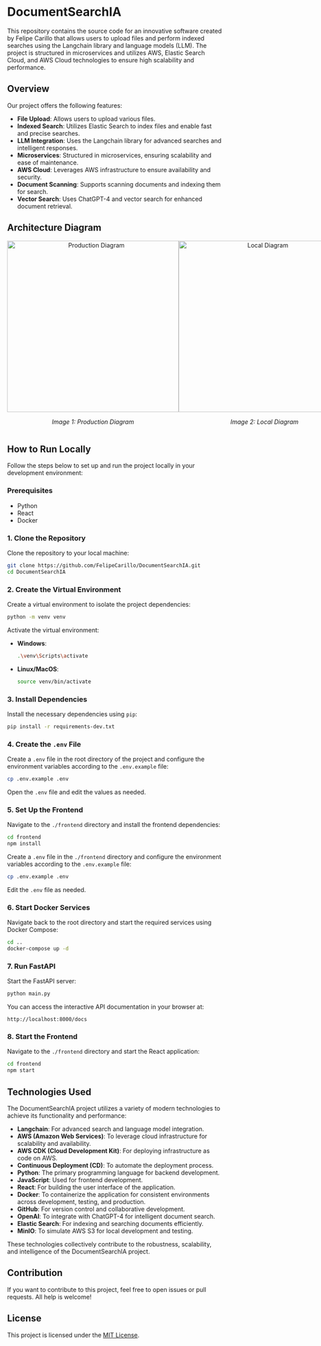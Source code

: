 # DocumentSearchIA

This repository contains the source code for an innovative software created by Felipe Carillo that allows users to upload files and perform indexed searches using the Langchain library and language models (LLM). The project is structured in microservices and utilizes AWS, Elastic Search Cloud, and AWS Cloud technologies to ensure high scalability and performance.

## Overview

Our project offers the following features:

- **File Upload**: Allows users to upload various files.
- **Indexed Search**: Utilizes Elastic Search to index files and enable fast and precise searches.
- **LLM Integration**: Uses the Langchain library for advanced searches and intelligent responses.
- **Microservices**: Structured in microservices, ensuring scalability and ease of maintenance.
- **AWS Cloud**: Leverages AWS infrastructure to ensure availability and security.
- **Document Scanning**: Supports scanning documents and indexing them for search.
- **Vector Search**: Uses ChatGPT-4 and vector search for enhanced document retrieval.

## Architecture Diagram

<div style="display: flex; justify-content: space-between;">
  <div style="text-align: center;">
    <img src="https://github.com/FelipeCarillo/DocumentSearchIA/assets/63021830/3a8c95d0-5e15-4dbc-a5aa-62eb0e68f97c" alt="Production Diagram" width="400"/>
    <p><em>Image 1: Production Diagram</em></p>
  </div>
  <div style="text-align: center;">
    <img src="https://github.com/FelipeCarillo/DocumentSearchIA/assets/63021830/74a24c81-cd18-42d9-8171-a42e79e1c23e" alt="Local Diagram" width="400"/>
    <p><em>Image 2: Local Diagram</em></p>
  </div>
</div>

## How to Run Locally

Follow the steps below to set up and run the project locally in your development environment:

### Prerequisites

- Python
- React
- Docker

### 1. Clone the Repository

Clone the repository to your local machine:

```bash
git clone https://github.com/FelipeCarillo/DocumentSearchIA.git
cd DocumentSearchIA
```

### 2. Create the Virtual Environment

Create a virtual environment to isolate the project dependencies:

```bash
python -m venv venv
```

Activate the virtual environment:

- **Windows**:
  ```bash
  .\venv\Scripts\activate
  ```
- **Linux/MacOS**:
  ```bash
  source venv/bin/activate
  ```

### 3. Install Dependencies

Install the necessary dependencies using `pip`:

```bash
pip install -r requirements-dev.txt
```

### 4. Create the `.env` File

Create a `.env` file in the root directory of the project and configure the environment variables according to the `.env.example` file:

```bash
cp .env.example .env
```

Open the `.env` file and edit the values as needed.

### 5. Set Up the Frontend

Navigate to the `./frontend` directory and install the frontend dependencies:

```bash
cd frontend
npm install
```

Create a `.env` file in the `./frontend` directory and configure the environment variables according to the `.env.example` file:

```bash
cp .env.example .env
```

Edit the `.env` file as needed.

### 6. Start Docker Services

Navigate back to the root directory and start the required services using Docker Compose:

```bash
cd ..
docker-compose up -d
```

### 7. Run FastAPI

Start the FastAPI server:

```bash
python main.py
```

You can access the interactive API documentation in your browser at:

```
http://localhost:8000/docs
```

### 8. Start the Frontend

Navigate to the `./frontend` directory and start the React application:

```bash
cd frontend
npm start
```

## Technologies Used

The DocumentSearchIA project utilizes a variety of modern technologies to achieve its functionality and performance:

- **Langchain**: For advanced search and language model integration.
- **AWS (Amazon Web Services)**: To leverage cloud infrastructure for scalability and availability.
- **AWS CDK (Cloud Development Kit)**: For deploying infrastructure as code on AWS.
- **Continuous Deployment (CD)**: To automate the deployment process.
- **Python**: The primary programming language for backend development.
- **JavaScript**: Used for frontend development.
- **React**: For building the user interface of the application.
- **Docker**: To containerize the application for consistent environments across development, testing, and production.
- **GitHub**: For version control and collaborative development.
- **OpenAI**: To integrate with ChatGPT-4 for intelligent document search.
- **Elastic Search**: For indexing and searching documents efficiently.
- **MinIO**: To simulate AWS S3 for local development and testing.

These technologies collectively contribute to the robustness, scalability, and intelligence of the DocumentSearchIA project.

## Contribution

If you want to contribute to this project, feel free to open issues or pull requests. All help is welcome!

## License

This project is licensed under the [MIT License](LICENSE).
